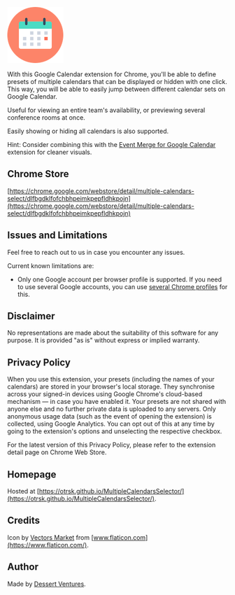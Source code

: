 ![](icon128.png)

With this Google Calendar extension for Chrome, you'll be able to define presets of multiple calendars that can be displayed or hidden with one click. This way, you will be able to easily jump between different calendar sets on Google Calendar. 

Useful for viewing an entire team's availability, or previewing several conference rooms at once.

Easily showing or hiding all calendars is also supported.

Hint: Consider combining this with the [Event Merge for Google Calendar](https://chrome.google.com/webstore/detail/event-merge-for-google-ca/idehaflielbgpaokehlhidbjlehlfcep) extension for cleaner visuals.


## Chrome Store

[https://chrome.google.com/webstore/detail/multiple-calendars-select/dlfbgdklfofchbhpeimkpepfldhkpojn](https://chrome.google.com/webstore/detail/multiple-calendars-select/dlfbgdklfofchbhpeimkpepfldhkpojn)


## Issues and Limitations

Feel free to reach out to us in case you encounter any issues.

Current known limitations are:

- Only one Google account per browser profile is supported. If you need to use several Google accounts, you can use [several Chrome profiles](https://support.google.com/chrome/answer/2364824?hl=en&co=GENIE.Platform%3DDesktop) for this.


## Disclaimer

No representations are made about the suitability of this software for any purpose. It is provided "as is" without express or implied warranty.


## Privacy Policy

When you use this extension, your presets (including the names of your calendars) are stored in your browser's local storage. They synchronise across your signed-in devices using Google Chrome's cloud-based mechanism — in case you have enabled it. Your presets are not shared with anyone else and no further private data is uploaded to any servers. Only anonymous usage data (such as the event of opening the extension) is collected, using Google Analytics. You can opt out of this at any time by going to the extension's options and unselecting the respective checkbox.

For the latest version of this Privacy Policy, please refer to the extension detail page on Chrome Web Store.


## Homepage

Hosted at [https://otrsk.github.io/MultipleCalendarsSelector/](https://otrsk.github.io/MultipleCalendarsSelector/).


## Credits

Icon by [Vectors Market](https://www.flaticon.com/authors/vectors-market) from [www.flaticon.com](https://www.flaticon.com/).


## Author

Made by [Dessert Ventures](https://dessertventures.com/?ref=MCS).

